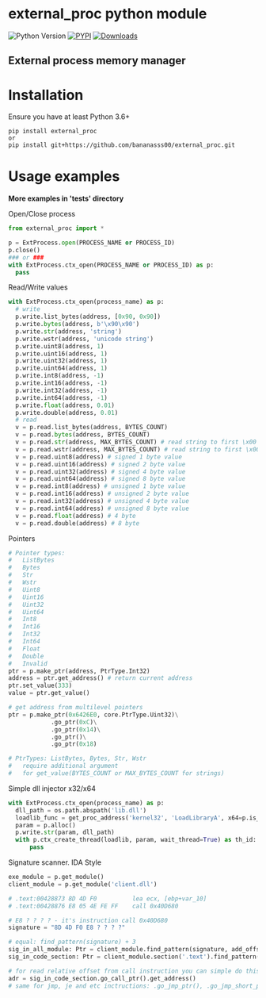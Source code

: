 # external_proc python module
![Python Version](https://img.shields.io/pypi/pyversions/external-proc)
[![PYPI](https://img.shields.io/pypi/v/external-proc)](https://pypi.org/project/external-proc/)
[![Downloads](https://pepy.tech/badge/external-proc)](https://pepy.tech/project/external-proc)

## External process memory manager

# Installation
Ensure you have at least Python 3.6+
 ```
 pip install external_proc
 or
 pip install git+https://github.com/bananasss00/external_proc.git
 ```
 
# Usage examples
**More examples in 'tests' directory**

Open/Close process
```python
from external_proc import *

p = ExtProcess.open(PROCESS_NAME or PROCESS_ID)
p.close()
### or ###
with ExtProcess.ctx_open(PROCESS_NAME or PROCESS_ID) as p:
  pass
```

Read/Write values
```python
with ExtProcess.ctx_open(process_name) as p:
  # write
  p.write.list_bytes(address, [0x90, 0x90])
  p.write.bytes(address, b'\x90\x90')
  p.write.str(address, 'string')
  p.write.wstr(address, 'unicode string')
  p.write.uint8(address, 1)
  p.write.uint16(address, 1)
  p.write.uint32(address, 1)
  p.write.uint64(address, 1)
  p.write.int8(address, -1)
  p.write.int16(address, -1)
  p.write.int32(address, -1)
  p.write.int64(address, -1)
  p.write.float(address, 0.01)
  p.write.double(address, 0.01)
  # read
  v = p.read.list_bytes(address, BYTES_COUNT)
  v = p.read.bytes(address, BYTES_COUNT)
  v = p.read.str(address, MAX_BYTES_COUNT) # read string to first \x00
  v = p.read.wstr(address, MAX_BYTES_COUNT) # read string to first \x00
  v = p.read.uint8(address) # signed 1 byte value
  v = p.read.uint16(address) # signed 2 byte value
  v = p.read.uint32(address) # signed 4 byte value
  v = p.read.uint64(address) # signed 8 byte value
  v = p.read.int8(address) # unsigned 1 byte value
  v = p.read.int16(address) # unsigned 2 byte value
  v = p.read.int32(address) # unsigned 4 byte value
  v = p.read.int64(address) # unsigned 8 byte value
  v = p.read.float(address) # 4 byte
  v = p.read.double(address) # 8 byte
```

Pointers
```python
# Pointer types:
#   ListBytes
#   Bytes
#   Str
#   Wstr
#   Uint8
#   Uint16
#   Uint32
#   Uint64
#   Int8
#   Int16
#   Int32
#   Int64
#   Float
#   Double
#   Invalid
ptr = p.make_ptr(address, PtrType.Int32)
address = ptr.get_address() # return current address
ptr.set_value(333)
value = ptr.get_value()

# get address from multilevel pointers
ptr = p.make_ptr(0x6426E0, core.PtrType.Uint32)\
            .go_ptr(0xC)\
            .go_ptr(0x14)\
            .go_ptr()\
            .go_ptr(0x18)

# PtrTypes: ListBytes, Bytes, Str, Wstr
#   require additional argument
#   for get_value(BYTES_COUNT or MAX_BYTES_COUNT for strings)
```


Simple dll injector x32/x64
```python
with ExtProcess.ctx_open(process_name) as p:
  dll_path = os.path.abspath('lib.dll')
  loadlib_func = get_proc_address('kernel32', 'LoadLibraryA', x64=p.is_x64_process())
  param = p.alloc()
  p.write.str(param, dll_path)
  with p.ctx_create_thread(loadlib, param, wait_thread=True) as th_id:
      pass
```

Signature scanner. IDA Style
```python
exe_module = p.get_module()
client_module = p.get_module('client.dll')

# .text:00428873 8D 4D F0          lea ecx, [ebp+var_10]
# .text:00428876 E8 05 4E FE FF    call 0x40D680

# E8 ? ? ? ? - it's instruction call 0x40D680
signature = "8D 4D F0 E8 ? ? ? ?" 

# equal: find_pattern(signature) + 3
sig_in_all_module: Ptr = client_module.find_pattern(signature, add_offset=3)
sig_in_code_section: Ptr = client_module.section('.text').find_pattern(signature, 3)

# for read relative offset from call instruction you can simple do this
adr = sig_in_code_section.go_call_ptr().get_address()
# same for jmp, je and etc inctructions: .go_jmp_ptr(), .go_jmp_short_ptr()
```
 

